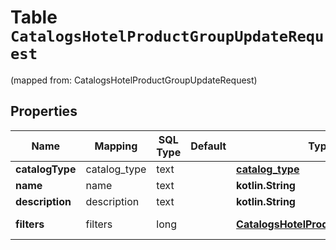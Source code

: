 
# Table `CatalogsHotelProductGroupUpdateRequest`
(mapped from: CatalogsHotelProductGroupUpdateRequest)

## Properties
Name | Mapping | SQL Type | Default | Type | Description | Notes
---- | ------- | -------- | ------- | ---- | ----------- | -----
**catalogType** | catalog_type | text |  | [**catalog_type**](#CatalogType) |  |  [optional]
**name** | name | text |  | **kotlin.String** |  |  [optional]
**description** | description | text |  | **kotlin.String** |  |  [optional]
**filters** | filters | long |  | [**CatalogsHotelProductGroupFilters**](CatalogsHotelProductGroupFilters.md) |  |  [optional] [foreignkey]






